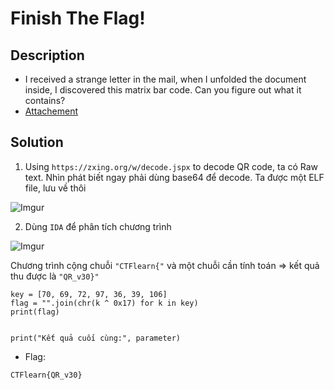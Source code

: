 # Finish The Flag!

## Description

* I received a strange letter in the mail, when I unfolded the document inside, I discovered this matrix bar code. Can you figure out what it contains?
* [Attachement](https://ctflearn.com/challenge/download/1122)

## Solution

1. Using  `https://zxing.org/w/decode.jspx` to decode QR code, ta có Raw text. Nhìn phát biết ngay phải dùng base64 để decode. Ta được một ELF file, lưu về thôi

![Imgur](https://i.imgur.com/PSgWInp.png)

2. Dùng `IDA` để phân tích chương trình

![Imgur](https://i.imgur.com/7f5CGHi.png)

Chương trình cộng chuỗi `"CTFlearn{"` và một chuỗi cần tính toán => kết quả thu được là `"QR_v30}"`
```
key = [70, 69, 72, 97, 36, 39, 106]
flag = "".join(chr(k ^ 0x17) for k in key)
print(flag)


print("Kết quả cuối cùng:", parameter)
```

* Flag:

```
CTFlearn{QR_v30}
```